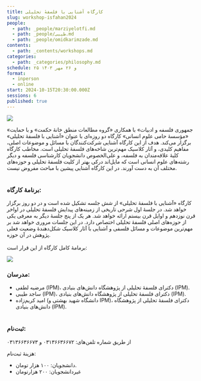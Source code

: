 ```yaml
---
title: کارگاه آشنایی با فلسفهٔ تحلیلی
slug: workshop-isfahan2024
people:
  - path: _people/marziyelotfi.md
  - path: _people/طیبی.md
  - path: _people/omidkarimzade.md
contents:
  - path: _contents/workshops.md
categories:
  - path: _categories/philosophy.md
schedule: ۲۵ و ۲۶ مهر ۱۴۰۳
format:
  - inperson
  - online
start: 2024-10-15T20:30:00.000Z
sessions: 6
published: true
---
```


![](https://assets.tina.io/b6b0cb5c-4b1b-43f4-9bea-8d6867c09320/Isfahan-Poster.jpg)

«جمهوری فلسفه و ادبیات» با همکاری «گروه مطالعات منطق خانهٔ حکمت» و با حمایت «مؤسسهٔ حامی علوم انسانی» کارگاه دو روزه‌ای با عنوان «آشنایی با فلسفهٔ تحلیلی» برگزار می‌کند. هدف از این کارگاه آشنایی شرکت‌کنندگان با مسائل و موضوعات اصلی، مفاهیم کلیدی، و آثار کلاسیک مهم‌ترین شاخه‌های فلسفهٔ تحلیلی است. مخاطب کارگاه کلیهٔ علاقه‌مندان به فلسفه، و علی‌الخصوص دانشجویان کارشناسی فلسفه و دیگر رشته‌های علوم انسانی است که مایل‌اند درکی بهتر از کلیت فلسفهٔ تحلیلی و حوزه‌های مختلف آن به دست آورند. در این کارگاه آشنایی پیشین با مباحث مفروض نیست. 
<br><br>

### برنامهٔ کارگاه:

کارگاه «آشنایی با فلسفهٔ تحلیلی» از شش جلسه تشکیل شده است و در دو روز برگزار خواهد شد. در جلسهٔ اول شرحی تاریخی از زمینه‌های پیدایش فلسفهٔ تحلیلی در اواخر قرن نوزدهم و اوایل قرن بیستم ارائه خواهد شد. هر یک از پنج جلسهٔ دیگر به معرفی یکی از حوزه‌های اصلی فلسفهٔ تحلیلی اختصاص دارد. در این جلسات مروری خواهد شد بر مهم‌ترین موضوعات و مسائل فلسفی و آشنایی با آثار کلاسیک شکل‌دهندهٔ وضعیت فعلی پژوهش در آن حوزه.
<br><br>
برمامهٔ کامل کارگاه از این قرار است:

![](https://assets.tina.io/b6b0cb5c-4b1b-43f4-9bea-8d6867c09320/Jadval.jpg)

### مدرسان:

-	مرضیه لطفی (IPM)، دکترای فلسفهٔ تحلیلی از پژوهشگاه دانش‌های بنیادی (IPM). 
-	ساجد طیبی (IPM)، دکترای فلسفهٔ تحلیلی از پژوهشگاه دانش‌های بنیادی (IPM).
-	امید کریم‌زاده (دانشگاه شهید بهشتی و IPM)، دکترای فلسفهٔ تحلیلی از پژوهشگاه دانش‌های بنیادی (IPM). 
<br><br>

### ثبت‌نام:

از طریق شماره تلفن‌های: ۰۳۱۳۶۶۳۶۶۷۲ و ۰۳۱۳۶۶۳۶۶۷۳

هزینهٔ ثبت‌نام:

-  دانشجویان: ۱۰۰ هزار تومان.
-  غیردانشجویان: ۲۰۰ هزارتومان
